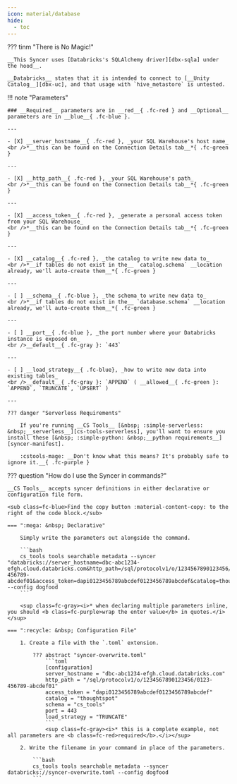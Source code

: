 ```yaml
---
icon: material/database
hide:
  - toc
---
```


??? tinm "There is No Magic!"

    __This Syncer uses [Databricks's SQLAlchemy driver][dbx-sqla] under the hood__.
    
    __Databricks__ states that it is intended to connect to [__Unity Catalog__][dbx-uc], and that usage with `hive_metastore` is untested.


!!! note "Parameters"

    ### __Required__ parameters are in __red__{ .fc-red } and __Optional__ parameters are in __blue__{ .fc-blue }.
    
    ---

    - [X] __server_hostname__{ .fc-red }, _your SQL Warehouse's host name_
    <br />*__this can be found on the Connection Details tab__*{ .fc-green }

    ---

    - [X] __http_path__{ .fc-red }, _your SQL Warehouse's path_
    <br />*__this can be found on the Connection Details tab__*{ .fc-green }
    
    ---

    - [X] __access_token__{ .fc-red }, _generate a personal access token from your SQL Warehouse_
    <br />*__this can be found on the Connection Details tab__*{ .fc-green }
    
    ---

    - [X] __catalog__{ .fc-red }, _the catalog to write new data to_
    <br />*__if tables do not exist in the__ `catalog.schema` __location already, we'll auto-create them__*{ .fc-green }

    ---

    - [ ] __schema__{ .fc-blue }, _the schema to write new data to_
    <br />*__if tables do not exist in the__ `database.schema` __location already, we'll auto-create them__*{ .fc-green }

    ---

    - [ ] __port__{ .fc-blue }, _the port number where your Databricks instance is exposed on_
    <br />__default__{ .fc-gray }: `443`
    
    ---

    - [ ] __load_strategy__{ .fc-blue}, _how to write new data into existing tables_
    <br />__default__{ .fc-gray }: `APPEND` ( __allowed__{ .fc-green }: `APPEND`, `TRUNCATE`, `UPSERT` )

    ---

    ??? danger "Serverless Requirements"

        If you're running __CS Tools__ [&nbsp; :simple-serverless: &nbsp;__serverless__][cs-tools-serverless], you'll want to ensure you install these [&nbsp; :simple-python: &nbsp;__python requirements__][syncer-manifest].

        :cstools-mage: __Don't know what this means? It's probably safe to ignore it.__{ .fc-purple }


??? question "How do I use the Syncer in commands?"

    __CS Tools__ accepts syncer definitions in either declarative or configuration file form.

    <sub class=fc-blue>Find the copy button :material-content-copy: to the right of the code block.</sub>

    === ":mega: &nbsp; Declarative"

        Simply write the parameters out alongside the command.

        ```bash
        cs_tools tools searchable metadata --syncer "databricks://server_hostname=dbc-abc1234-efgh.cloud.databricks.com&http_path=/sql/protocolv1/o/1234567890123456/0123-456789-abcdef01&access_token=dapi0123456789abcdef0123456789abcdef&catalog=thoughtspot" --config dogfood
        ```

        <sup class=fc-gray><i>* when declaring multiple parameters inline, you should <b class=fc-purple>wrap the enter value</b> in quotes.</i></sup>

    === ":recycle: &nbsp; Configuration File"

        1. Create a file with the `.toml` extension.

            ??? abstract "syncer-overwrite.toml"
                ```toml
                [configuration]
                server_hostname = "dbc-abc1234-efgh.cloud.databricks.com"
                http_path = "/sql/protocolv1/o/1234567890123456/0123-456789-abcdef01"
                access_token = "dapi0123456789abcdef0123456789abcdef"
                catalog = "thoughtspot"
                schema = "cs_tools"
                port = 443
                load_strategy = "TRUNCATE"
                ```
                <sup class=fc-gray><i>* this is a complete example, not all parameters are <b class=fc-red>required</b>.</i></sup>

        2. Write the filename in your command in place of the parameters.

            ```bash
            cs_tools tools searchable metadata --syncer databricks://syncer-overwrite.toml --config dogfood
            ```

[cs-tools-serverless]: ../../getting-started/#serverless
[syncer-manifest]: https://github.com/thoughtspot/cs_tools/blob/master/cs_tools/sync/databricks/MANIFEST.json
[dbx-sqla]: https://docs.databricks.com/aws/en/dev-tools/sqlalchemy
[dbx-uc]: https://www.databricks.com/product/unity-catalog